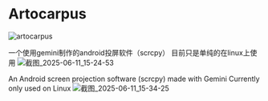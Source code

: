 # Artocarpus

![artocarpus](https://github.com/user-attachments/assets/290bbf63-14cd-4c6b-92a7-b8d732462ecc)




一个使用gemini制作的android投屏软件（scrcpy）
目前只是单纯的在linux上使用
![截图_2025-06-11_15-24-53](https://github.com/user-attachments/assets/c0a3bfde-8e45-4252-b694-17450bdf3cb3)





An Android screen projection software (scrcpy) made with Gemini
Currently only used on Linux
![截图_2025-06-11_15-34-25](https://github.com/user-attachments/assets/4e8a7a93-c345-4007-83d4-5fe8efc79549)
